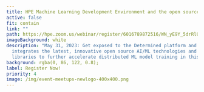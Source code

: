 ```yaml
---
title: HPE Machine Learning Development Environment and the open source ML advantage
active: false
fit: contain
link: ""
path: https://hpe.zoom.us/webinar/register/6016789872516/WN_yE9Y_5drRlOycA-XMlD_9g
imageBackground: white
description: "May 31, 2023: Get exposed to the Determined platform and how it
  integrates the latest, innovative open source AI/ML technologies and new
  libraries to further accelerate distributed ML model training in this meetup."
background: rgba(0, 86, 122, 0.8);
label: Register Now!
priority: 4
image: /img/event-meetups-newlogo-400x400.png
---
```

